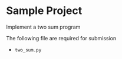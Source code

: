 # Sample Project

Implement a two sum program

The following file are required for submission

- `two_sum.py`